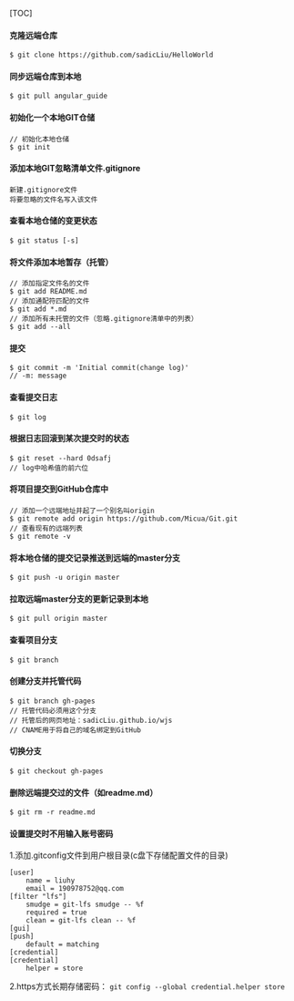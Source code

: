 [TOC]
#### 克隆远端仓库
```
$ git clone https://github.com/sadicLiu/HelloWorld
```

#### 同步远端仓库到本地
```
$ git pull angular_guide
```

#### 初始化一个本地GIT仓储
```
// 初始化本地仓储
$ git init
```

#### 添加本地GIT忽略清单文件.gitignore
```
新建.gitignore文件
将要忽略的文件名写入该文件
```

#### 查看本地仓储的变更状态
```
$ git status [-s]
```

#### 将文件添加本地暂存（托管）
```
// 添加指定文件名的文件
$ git add README.md
// 添加通配符匹配的文件
$ git add *.md
// 添加所有未托管的文件（忽略.gitignore清单中的列表）
$ git add --all
```

#### 提交
```
$ git commit -m 'Initial commit(change log)'
// -m: message
```

#### 查看提交日志
```
$ git log
```

#### 根据日志回滚到某次提交时的状态
```
$ git reset --hard 0dsafj
// log中哈希值的前六位
```

#### 将项目提交到GitHub仓库中
```
// 添加一个远端地址并起了一个别名叫origin
$ git remote add origin https://github.com/Micua/Git.git
// 查看现有的远端列表
$ git remote -v
```

#### 将本地仓储的提交记录推送到远端的master分支
```
$ git push -u origin master
```

#### 拉取远端master分支的更新记录到本地
```
$ git pull origin master
```

#### 查看项目分支
```
$ git branch
```

#### 创建分支并托管代码
```
$ git branch gh-pages
// 托管代码必须用这个分支
// 托管后的网页地址：sadicLiu.github.io/wjs
// CNAME用于将自己的域名绑定到GitHub
```

#### 切换分支
```
$ git checkout gh-pages
```

#### 删除远端提交过的文件（如readme.md）
```
$ git rm -r readme.md
```

#### 设置提交时不用输入账号密码
1.添加.gitconfig文件到用户根目录(c盘下存储配置文件的目录)
```
[user]
    name = liuhy
    email = 190978752@qq.com
[filter "lfs"]
    smudge = git-lfs smudge -- %f
    required = true
    clean = git-lfs clean -- %f
[gui]
[push]
    default = matching
[credential]
[credential]
    helper = store
```
2.https方式长期存储密码：
`git config --global credential.helper store`
